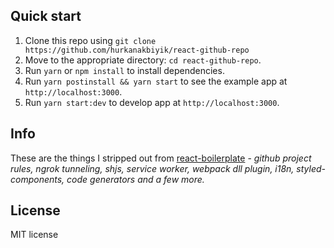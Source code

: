 ## Quick start

1. Clone this repo using `git clone https://github.com/hurkanakbiyik/react-github-repo`
2. Move to the appropriate directory: `cd react-github-repo`.<br />
3. Run `yarn` or `npm install` to install dependencies.<br />
4. Run `yarn postinstall && yarn start` to see the example app at `http://localhost:3000`.
5. Run `yarn start:dev` to develop app at `http://localhost:3000`.

## Info

These are the things I stripped out from [react-boilerplate](https://github.com/react-boilerplate/react-boilerplate) - _github project rules, ngrok tunneling, shjs, service worker, webpack dll plugin, i18n, styled-components, code generators and a few more._


## License

MIT license
